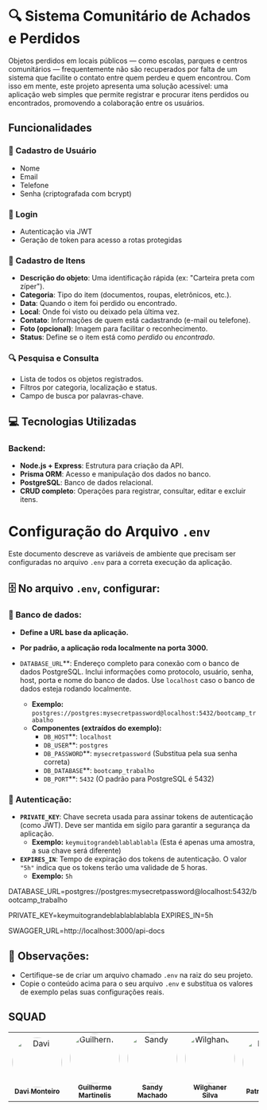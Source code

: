 # 🔍 Sistema Comunitário de Achados e Perdidos

Objetos perdidos em locais públicos — como escolas, parques e centros comunitários — frequentemente não são recuperados por falta de um sistema que facilite o contato entre quem perdeu e quem encontrou. Com isso em mente, este projeto apresenta uma solução acessível: uma aplicação web simples que permite registrar e procurar itens perdidos ou encontrados, promovendo a colaboração entre os usuários.

## Funcionalidades

### 📌 Cadastro de Usuário
- Nome
- Email
- Telefone
- Senha (criptografada com bcrypt)

### 📌 Login
- Autenticação via JWT
- Geração de token para acesso a rotas protegidas

### 📌 Cadastro de Itens
- **Descrição do objeto**: Uma identificação rápida (ex: "Carteira preta com zíper").
- **Categoria**: Tipo do item (documentos, roupas, eletrônicos, etc.).
- **Data**: Quando o item foi perdido ou encontrado.
- **Local**: Onde foi visto ou deixado pela última vez.
- **Contato**: Informações de quem está cadastrando (e-mail ou telefone).
- **Foto (opcional)**: Imagem para facilitar o reconhecimento.
- **Status**: Define se o item está como *perdido* ou *encontrado*.

### 🔍 Pesquisa e Consulta
- Lista de todos os objetos registrados.
- Filtros por categoria, localização e status.
- Campo de busca por palavras-chave.

## 💻 Tecnologias Utilizadas

### Backend:
- **Node.js + Express**: Estrutura para criação da API.
- **Prisma ORM**: Acesso e manipulação dos dados no banco.
- **PostgreSQL**: Banco de dados relacional.
- **CRUD completo**: Operações para registrar, consultar, editar e excluir itens.

# Configuração do Arquivo `.env`

Este documento descreve as variáveis de ambiente que precisam ser configuradas no arquivo `.env` para a correta execução da aplicação.

## 🗄️ No arquivo `.env`, configurar:


### 📌 Banco de dados:

- **Define a URL base da aplicação.**
- **Por padrão, a aplicação roda localmente na porta 3000.**

- `DATABASE_URL`**: Endereço completo para conexão com o banco de dados PostgreSQL. Inclui informações como protocolo, usuário, senha, host, porta e nome do banco de dados. Use `localhost` caso o banco de dados esteja rodando localmente.
    - **Exemplo:** `postgres://postgres:mysecretpassword@localhost:5432/bootcamp_trabalho`
    - **Componentes (extraídos do exemplo):**
        - `DB_HOST`**: `localhost`
        - `DB_USER`**: `postgres`
        - `DB_PASSWORD`**: `mysecretpassword` (Substitua pela sua senha correta)
        - `DB_DATABASE`**: `bootcamp_trabalho`
        - `DB_PORT`**: `5432` (O padrão para PostgreSQL é 5432)

### 📌 Autenticação:

- **`PRIVATE_KEY`**: Chave secreta usada para assinar tokens de autenticação (como JWT). Deve ser mantida em sigilo para garantir a segurança da aplicação.
    - **Exemplo:** `keymuitograndeblablablabla` (Esta é apenas uma amostra, a sua chave será diferente)
- **`EXPIRES_IN`**: Tempo de expiração dos tokens de autenticação. O valor `"5h"` indica que os tokens terão uma validade de 5 horas.
    - **Exemplo:** `5h`

DATABASE_URL=postgres://postgres:mysecretpassword@localhost:5432/bootcamp_trabalho

PRIVATE_KEY=keymuitograndeblablablablabla
EXPIRES_IN=5h

SWAGGER_URL=http://localhost:3000/api-docs

## 📌 Observações:

- Certifique-se de criar um arquivo chamado `.env` na raiz do seu projeto.
- Copie o conteúdo acima para o seu arquivo `.env` e substitua os valores de exemplo pelas suas configurações reais.

## SQUAD

  <table>
  <tr>
	<td align="center"><a href="https://www.linkedin.com/in/dmpms?utm_source=share&utm_campaign=share_via&utm_content=profile&utm_medium=android_app"><img style="border-radius: 50%;" src="https://ik.imagekit.io/hcmpwxpo7/6b4729a1-c7fd-4294-83c6-e10abb3d0788.jpeg?updatedAt=1744378005443" width="100px;" alt="Davi"/><br /><sub><b>Davi Monteiro</b></sub></a><br /><a href="https://github.com/DMPMS" title="Davi Monteiro"></a></td> 
    <td align="center"><a href="https://www.linkedin.com/in/guilherme-martinelis?utm_source=share&utm_campaign=share_via&utm_content=profile&utm_medium=android_app"><img style="border-radius: 50%;" src="https://ik.imagekit.io/hcmpwxpo7/88461583.jpeg?updatedAt=1744378476560" width="100px;" alt="Guilherme"/><br /><sub><b>Guilherme Martinelis</b></sub></a><br /><a href="https://github.com/martinelis25lk" title="Guilherme Martinelis"></a></td> 
    <td align="center"><a href="https://www.linkedin.com/in/sandy-machado-/"><img style="border-radius: 50%;" src="https://ik.imagekit.io/hcmpwxpo7/e0f1c3cd-39ae-4691-a4f5-19d18c378575.jpeg?updatedAt=1736183718654" width="100px;" alt="Sandy"/><br /><sub><b>Sandy Machado</b></sub></a><br /><a href="https://github.com/sandymachadoo" title="Sandy Machado"></a></td> 
    <td align="center"><a href="https://www.linkedin.com/in/wilghaner-silva-bb4491220/"><img style="border-radius: 50%;" src="https://ik.imagekit.io/hcmpwxpo7/83884818.jpeg?updatedAt=1744383361003" width="100px;" alt="Wilghaner"/><br /><sub><b>Wilghaner Silva</b></sub></a><br /><a href="https://github.com/WilghanerSilva" title="Wilghaner Silva"></a></td>
<td align="center"><a href="https://www.linkedin.com/in/patriciaferreirash/"><img style="border-radius: 50%;" src="https://ik.imagekit.io/hcmpwxpo7/100604597.png?updatedAt=1744384206299" width="100px;" alt="Patricia"/><br /><sub><b>Patricia Ester</b></sub></a><br /><a href="https://github.com/patriciaferreirash" title="Patricia Ester"></a></td> 
<td align="center"><a href="https://www.linkedin.com/in/carloseduardovs?utm_source=share&utm_campaign=share_via&utm_content=profile&utm_medium=ios_app"><img style="border-radius: 50%;" src="https://ik.imagekit.io/hcmpwxpo7/1692196693079.jpeg?updatedAt=1744474830522" width="100px;" alt="Carlos Eduardo"/><br /><sub><b>Carlos Eduardo</b></sub></a><br /></td> 
<td align="center"><a href="https://br.linkedin.com/in/rayanne-alvila-8232491b4"><img style="border-radius: 50%;" src="https://ik.imagekit.io/hcmpwxpo7/195511743.png?updatedAt=1744474022918" width="100px;" alt="Rayanne"/><br /><sub><b>Rayanne Alvila</b></sub></a><br /><a href="https://github.com/allvila" title="Rayanne Alvila"></a></td> 


</tr>
</table>
